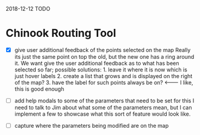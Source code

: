 2018-12-12 TODO

# Chinook Routing Tool
- [X] give user additional feedback of the points selected on the map
	Really its just the same point on top the old, but the new
  	one has a ring around it. We want give the user additional feedback as
  	to what has been selected so far; possible solutions:
		1. leave it where it is now which is just hover labels
		2. create a list that grows and is displayed on the right of the map?
		3. have the label for such points always be on? <--- I like, this is good enough
- [ ] add help modals to some of the parameters that need to be set 
	for this I need to talk to Jim about what some of the parameters mean, but I can 
	implement a few to showcase what this sort of feature would look like.
- [ ] capture where the parameters being modified are on the map



